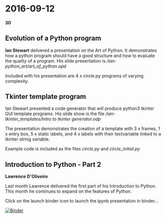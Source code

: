 # 2016-09-12
#### 30

## Evolution of a Python program

**Ian Stewart** delivered a presentation on the Art of Python. It demonstrates 
how a python program should have a good structure and how to evaluate the 
quality of a program. His slide presentation is */ian-python_art/art_of_python.opd*

Included with his presentation are 4 x circle.py programs of varying complexity. 

## Tkinter template program

Ian Stewart presented a code generator that will produce python3 tkinter GUI 
template programs. His slide show is the file 
*/ian-tkinter_templates/Intro to tkinter generator.odp*

The presentation demonstrates the creation of a template with 3 x frames, 1 x entry box, 5 x static labels, and 4 x labels with their textvariable linked to a tkinter string variable.

Example code is included as the files *circle.py* and *circle_initial.py*

## Introduction to Python - Part 2

**Lawrence D'Oliveiro** 

Last month Lawrence delivered the first part of his Introduction to Python. This month he continues to expand on the features of Python.

Click on the launch binder icon to launch the ipynb presentation in binder...

[![Binder](https://mybinder.org/badge_logo.svg)](https://mybinder.org/v2/gh/HamPUG/meetings/master?filepath=2016%2F2016-09-12%2Fldo%2FPython%20Intro%20Talk%202%E2%88%952.ipynb)

